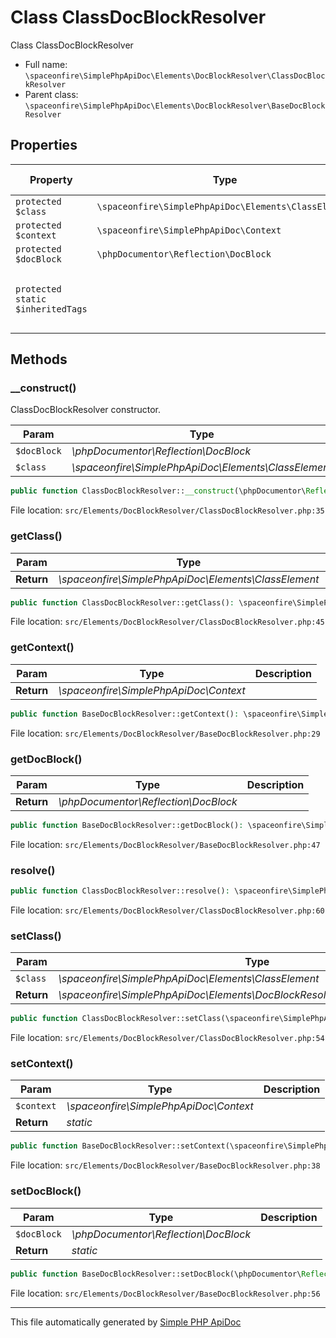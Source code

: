 # Class ClassDocBlockResolver

Class ClassDocBlockResolver

- Full name: `\spaceonfire\SimplePhpApiDoc\Elements\DocBlockResolver\ClassDocBlockResolver`
- Parent class: `\spaceonfire\SimplePhpApiDoc\Elements\DocBlockResolver\BaseDocBlockResolver`

## Properties

|Property|Type|Description|Default Value|
|---|---|---|---|
|`protected $class`|<code>\spaceonfire\SimplePhpApiDoc\Elements\ClassElement</code>|||
|`protected $context`|<code>\spaceonfire\SimplePhpApiDoc\Context</code>|||
|`protected $docBlock`|<code>\phpDocumentor\Reflection\DocBlock</code>|||
|`protected static $inheritedTags`|||[author, copyright, package, subpackage, version]|

## Methods

### __construct()

ClassDocBlockResolver constructor.

|Param|Type|Description|
|---|---|---|
|`$docBlock`|*\phpDocumentor\Reflection\DocBlock*||
|`$class`|*\spaceonfire\SimplePhpApiDoc\Elements\ClassElement*||

```php
public function ClassDocBlockResolver::__construct(\phpDocumentor\Reflection\DocBlock $docBlock, \spaceonfire\SimplePhpApiDoc\Elements\ClassElement $class): mixed
```

File location: `src/Elements/DocBlockResolver/ClassDocBlockResolver.php:35`

### getClass()


|Param|Type|Description|
|---|---|---|
|**Return**|*\spaceonfire\SimplePhpApiDoc\Elements\ClassElement*||

```php
public function ClassDocBlockResolver::getClass(): \spaceonfire\SimplePhpApiDoc\Elements\DocBlockResolver\spaceonfire\SimplePhpApiDoc\Elements\ClassElement
```

File location: `src/Elements/DocBlockResolver/ClassDocBlockResolver.php:45`

### getContext()


|Param|Type|Description|
|---|---|---|
|**Return**|*\spaceonfire\SimplePhpApiDoc\Context*||

```php
public function BaseDocBlockResolver::getContext(): \spaceonfire\SimplePhpApiDoc\Elements\DocBlockResolver\spaceonfire\SimplePhpApiDoc\Context
```

File location: `src/Elements/DocBlockResolver/BaseDocBlockResolver.php:29`

### getDocBlock()


|Param|Type|Description|
|---|---|---|
|**Return**|*\phpDocumentor\Reflection\DocBlock*||

```php
public function BaseDocBlockResolver::getDocBlock(): \spaceonfire\SimplePhpApiDoc\Elements\DocBlockResolver\phpDocumentor\Reflection\DocBlock
```

File location: `src/Elements/DocBlockResolver/BaseDocBlockResolver.php:47`

### resolve()

```php
public function ClassDocBlockResolver::resolve(): \spaceonfire\SimplePhpApiDoc\Elements\DocBlockResolver\phpDocumentor\Reflection\DocBlock
```

File location: `src/Elements/DocBlockResolver/ClassDocBlockResolver.php:60`

### setClass()


|Param|Type|Description|
|---|---|---|
|`$class`|*\spaceonfire\SimplePhpApiDoc\Elements\ClassElement*||
|**Return**|*\spaceonfire\SimplePhpApiDoc\Elements\DocBlockResolver\ClassDocBlockResolver*||

```php
public function ClassDocBlockResolver::setClass(\spaceonfire\SimplePhpApiDoc\Elements\ClassElement $class): \spaceonfire\SimplePhpApiDoc\Elements\DocBlockResolver\spaceonfire\SimplePhpApiDoc\Elements\DocBlockResolver\ClassDocBlockResolver
```

File location: `src/Elements/DocBlockResolver/ClassDocBlockResolver.php:54`

### setContext()


|Param|Type|Description|
|---|---|---|
|`$context`|*\spaceonfire\SimplePhpApiDoc\Context*||
|**Return**|*static*||

```php
public function BaseDocBlockResolver::setContext(\spaceonfire\SimplePhpApiDoc\Context $context): mixed
```

File location: `src/Elements/DocBlockResolver/BaseDocBlockResolver.php:38`

### setDocBlock()


|Param|Type|Description|
|---|---|---|
|`$docBlock`|*\phpDocumentor\Reflection\DocBlock*||
|**Return**|*static*||

```php
public function BaseDocBlockResolver::setDocBlock(\phpDocumentor\Reflection\DocBlock $docBlock): mixed
```

File location: `src/Elements/DocBlockResolver/BaseDocBlockResolver.php:56`

---

This file automatically generated by [Simple PHP ApiDoc](https://github.com/spaceonfire/simple-php-apidoc)